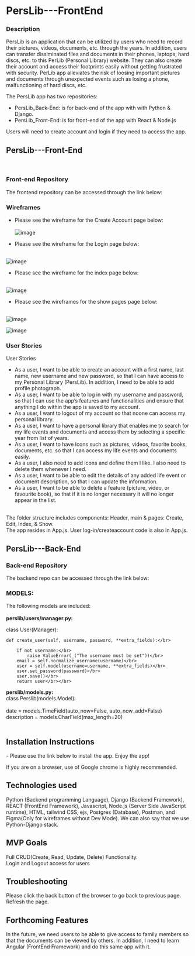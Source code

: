 # PersLib---FrontEnd


**<h3>Description</h3>**

PersLib is an application that can be utilized by users who need to record their pictures, videos, documents, etc. through the years. In addition, users can transfer dissiminated files and documents in their phones, laptops, hard discs, etc. to this PerLib (Personal Library) website. They can also create their account and access their footprints easily without getting frustrated with security. PerLib app alleviates the risk of loosing important pictures and documents through unexpected events such as losing a phone, malfunctioning of hard discs, etc.

The PersLib app has two repositories:</br>
 - PersLib_Back-End: is for back-end of the app with with Python & Django.
 - PersLib_Front-End: is for front-end of the app with React & Node.js
 

Users will need to create account and login if they need to access the app.


 <h2> PersLib---Front-End </h2></br>

 **<h3>Front-end Repository</h3>**
The frontend repository can be accessed through the link below:</br>


 **<h3>Wireframes</h3>**
 
- Please see the wireframe for the Create Account page below: </br></br>
 ![image](https://github.com/davedawita/PersLib---FrontEnd/assets/155693018/20c5d680-d7da-42eb-a8a0-c9f753f609a2)
 
 - Please see the wireframe for the Login page below: </br></br> 

![image](https://github.com/davedawita/PersLib---FrontEnd/assets/155693018/988a5461-2348-420d-b65e-076d2cd9715c)

 - Please see the wireframe for the index page below: </br></br>

![image](https://github.com/davedawita/PersLib---FrontEnd/assets/155693018/15628a15-6a31-4777-a653-2e059d1dd777)

 - Please see the wireframes for the show pages page below: </br></br>
 
![image](https://github.com/davedawita/PersLib---FrontEnd/assets/155693018/bf92e803-4ae6-4a36-b833-da64aff834c6)

![image](https://github.com/davedawita/PersLib---FrontEnd/assets/155693018/47f2d682-d009-4a00-bc21-68771b7e7dd3)

**<h3>User Stories</h3>** 
User Stories
 - As a user, I want to be able to create an account with a first name, last name, new username and new password, so that I can have access to my Personal Library (PersLib). In addition, I need to be able to add profile photograph.
 - As a user, I want to be able to log in with my username and password, so that I can use the app’s features and functionalities and ensure that anything I do within the app is saved to my account.
 - As a user, I want to logout of my account so that noone can access my personal library.
 - As a user, I want to have a personal library that enables me to search for my life events and documents and access them by selecting a specific year from list of years.
 - As a user, I want to have Icons such as pictures, videos, favorite books, documents, etc. so that I can access my life events and documents easily.
 - As a user, I also need to add icons and define them I like. I also need to delete them whenever I need.
 - As a user, I want to be able to edit the details of any added life event or document description, so that I can update the information.
 - As a user, I want to be able to delete a feature (picture, video, or favourite book), so that if it is no longer necessary it will no longer appear in the list. </br> </br>
 
The folder structure includes components: Header, main & pages: Create, Edit, Index, & Show.</br>
The app resides in App.js. User log-in/createaccount code is also in App.js.</br>

<h2>PersLib---Back-End</h2>

**<h3>Back-end Repository</h3>**
The backend repo can be accessed through the link below:</br>

**<h3>MODELS:</h3>** 
The following models are included: </br></br>
<b>perslib/users/manager.py:</b></br>

class User(Manager):</br>
   
    def create_user(self, username, password, **extra_fields):</br>
        
        if not username:</br>
            raise ValueError(_("The username must be set"))</br>
        email = self.normalize_username(username)</br>
        user = self.model(username=username, **extra_fields)</br>
        user.set_password(password)</br>
        user.save()</br>
        return user</br></br>


<b>perslib/models.py:</b></br>
class Perslib(models.Model):</br></br>
    date = models.TimeField(auto_now=False, auto_now_add=False)</br>
    description = models.CharField(max_length=20)</br></br>
    

<h2>Installation Instructions</h2>
 - Please use the link below to install the app. Enjoy the app!   </br>
 
 
If you are on a browser, use of Google chrome is highly recommended.    </br>
<h2>Technologies used</h2>
Python (Backend programming Language), Django (Backend Framework), REACT (FrontEnd Framework), Javascript, Node.js (Server Side JavaScript runtime), HTML, tailwind CSS, ejs, Postgres (Database), Postman, and Figma(Only for wireframes without Dev Mode). We can also say that we use Python-Django stack.  </br>

<h2>MVP Goals</h2>
Full CRUD(Create, Read, Update, Delete) Functionality. </br>
Login and Logout access for users   </br>

<h2>Troubleshooting</h2>
Please click the back button of the browser to go back to previous page. Refresh the page.   </br>

<h2>Forthcoming Features</h2>
In the future, we need users to be able to give access to family members so that the documents can be viewed by others. In addition, I need to learn Angular (FrontEnd Framework) and do this same app with it.
